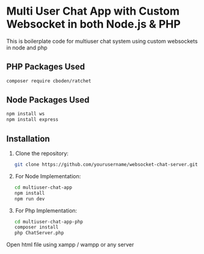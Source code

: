 # Multi User Chat App with Custom Websocket in both Node.js & PHP

This is boilerplate code for multiuser chat system using custom websockets in node and php

## PHP Packages Used

```bash
composer require cboden/ratchet
```

## Node Packages Used

```bash
npm install ws
npm install express
```

## Installation

1. Clone the repository:
```bash
   git clone https://github.com/yourusername/websocket-chat-server.git
```
2. For Node Implementation:
```bash
   cd multiuser-chat-app
   npm install
   npm run dev
```
3. For Php Implementation:
```bash
   cd multiuser-chat-app-php
   composer install
   php ChatServer.php
```
Open html file using xampp / wampp or any server
